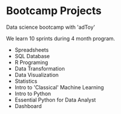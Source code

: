 # Bootcamp Projects

Data science bootcamp with 'adToy'

We learn 10 sprints during 4 month program.

- Spreadsheets
- SQL Database
- R Programing
- Data Transformation
- Data Visualization
- Statistics
- Intro to 'Classical' Machine Learning
- Intro to Python
- Essential Python for Data Analyst
- Dashboard
